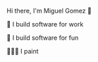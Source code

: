 Hi there, I'm Miguel Gomez 🙂


 🤖 I build software for work
  
📱 I build software for fun

🧑🏽‍🎨 I paint


<!--
**miggu/miggu** is a ✨ _special_ ✨ repository because its `README.md` (this file) appears on your GitHub profile.

Here are some ideas to get you started:

- 🔭 I’m currently working on The Sole Supplier as a React Develoepr 
- 🌱 I’m currently learning ...
- 👯 I’m looking to collaborate on ...
- 🤔 I’m looking for help with ...
- 💬 Ask me about ...
- 📫 How to reach me: ...
- 😄 Pronouns: ...
- ⚡ Fun fact: ...
-->
<img src="http://counter.websiteout.net/compte.php?S=github.com&C=7&D=4&N=356&M=0" alt="" border="0" />

